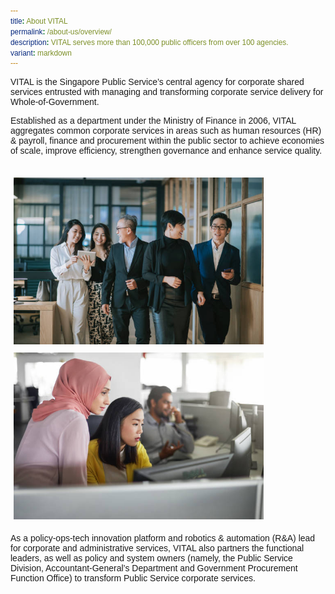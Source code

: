 ```yaml
---
title: About VITAL
permalink: /about-us/overview/
description: VITAL serves more than 100,000 public officers from over 100 agencies.
variant: markdown
---
```

<style>
	*{
	font-family: Arial, Helvetica, sans-serif;
	}
</style>
<div class="container">
<p>VITAL is the Singapore Public Service’s central agency for corporate shared services entrusted with managing and transforming corporate service delivery for Whole-of-Government.</p>
<p>Established as a department under the Ministry of Finance in 2006, VITAL aggregates common corporate services in areas such as human resources (HR) &amp; payroll, finance and procurement within the public sector to achieve economies of scale, improve efficiency, strengthen governance and enhance service quality. </p>&nbsp;
<div class="row">
	<div class="column">
		<img style="width: 400px; padding: 5px;" src="/images/overview/CorporateImg13.jpg">
	</div>
	<div class="column">
		<img style="width: 400px; padding: 5px" src="/images/overview/CorporateImg10_Asian_.jpg"></div>
	</div>
</div>
<p>As a policy-ops-tech innovation platform and robotics &amp; automation (R&amp;A) lead for corporate and administrative services, VITAL also partners the functional leaders, as well as policy and system owners (namely, the Public Service Division, Accountant-General’s Department and Government Procurement Function Office) to transform Public Service corporate services.</p>